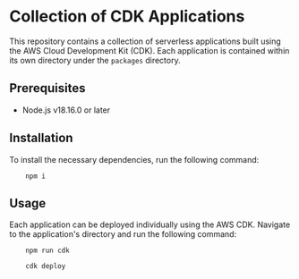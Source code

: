 # Collection of CDK Applications

This repository contains a collection of serverless applications built using the AWS Cloud Development Kit (CDK). Each application is contained within its own directory under the `packages` directory.

## Prerequisites

- Node.js v18.16.0 or later

## Installation

To install the necessary dependencies, run the following command:

```
    npm i
```

## Usage

Each application can be deployed individually using the AWS CDK. Navigate to the application's directory and run the following command:

```
    npm run cdk

    cdk deploy
```
